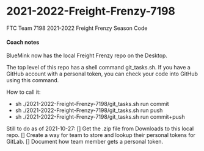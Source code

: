 # 2021-2022-Freight-Frenzy-7198
FTC Team 7198 2021-2022 Freight Frenzy Season Code

#### Coach notes
BlueMink now has the local Freight Frenzy repo on the Desktop.

The top level of this repo has a shell command git_tasks.sh. If you have a GitHub account with a personal token, you can check your code into GitHub using this command.

How to call it:
* sh ./2021-2022-Freight-Frenzy-7198/git_tasks.sh run commit
* sh ./2021-2022-Freight-Frenzy-7198/git_tasks.sh run push
* sh ./2021-2022-Freight-Frenzy-7198/git_tasks.sh run commit+push

Still to do as of 2021-10-27:
[] Get the .zip file from Downloads to this local repo.
[] Create a way for team to store and lookup their personal tokens for GitLab.
[] Document how team member gets a personal token.
